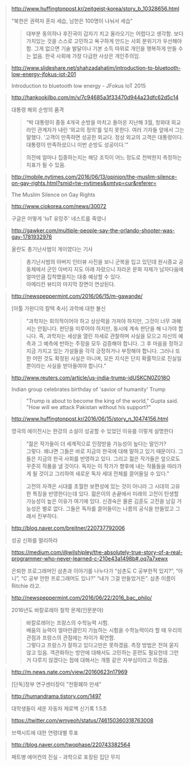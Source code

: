 > <http://www.huffingtonpost.kr/zeitgeist-korea/story_b_10328656.html>
>
> "북한은 권력자 혼자 세습, 남한은 100명이 나눠서 세습"
>
> > 대부분 동의하나 후진국이 갑자기 치고 올라오기는 어렵다고 생각함. 보다 가치있는 것을 스스로 고민하고 욕구하게 만드는 사회 분위기가 우선해야 함. 그게 없으면 기술 발달이나 기본 소득 따위로 개인을 행복하게 만들 수는 없음. 한국 사회에 가장 다급한 사상은 개인주의임. 

> <http://www.slideshare.net/shahzadahatim/introduction-to-bluetooth-low-energy-jfokus-iot-201>
>
> Introduction to bluetooth low energy - JFokus IoT 2015

> <http://hankookilbo.com/m/v/7c94685a3f33470d944a23dfc62d5c14>
>
> 대통령 해외 순방의 품격
>
> > “박 대통령이 중동 4개국 순방을 마치고 돌아온 지난해 3월, 청와대 외교라인 관계자가 내린 ‘외교의 정의’를 잊지 못한다. 여러 기자들 앞에서 그는 말했다. '고객이 만족하면 성공한 외교다. 정상 외교의 고객은 대통령이다. 대통령이 만족하셨으니 이번 순방도 성공이다.'"
> >
> > 의전에 얼마나 집중하는지는 해당 조직이 어느 정도로 천박한지 측정하는 지표가 될 수 있음.

> <http://mobile.nytimes.com/2016/06/13/opinion/the-muslim-silence-on-gay-rights.html?smid=tw-nytimes&smtyp=cur&referer=>
>
> The Muslim Silence on Gay Rights

> <http://www.ciokorea.com/news/30072>
>
> 구글은 어떻게 'IoT 유망주' 네스트를 죽였나

> <http://gawker.com/multiple-people-say-the-orlando-shooter-was-gay-1781932976>
>
> 올란도 총기난사범이 게이였다는 기사
>
> > 총기난사범의 아버지 인터뷰 사진을 보니 군복을 입고 있던데 원시종교 공동체에서 군인 아버지 지도 아래 자랐으니 자라온 문화 자체가 남자다움에 얼마만큼 집착했을지는 대충 예상할 수 있다.  
> > 아메리칸 뷰티의 마지막 장면이 연상된다.

> <http://newspeppermint.com/2016/06/15/m-gawande/>
>
> [아툴 가완디의 칼텍 축사] 과학에 대한 불신
>
> > "과학자는 회의적이어야 하고 상상력을 가져야 하지만, 그것이 너무 과해서는 안됩니다. 판단을 미루어야 하지만, 동시에 계속 판단을 해 나가야 합니다. 즉, 과학자는 세상을 열린 자세로 관찰하며 사실을 모으고 자신의 예측과 그 예측에 반하는 주장을 모두 검증해야 합니다. 그 후 마음을 정하고 지금 가지고 있는 가설들을 각각 긍정하거나 부정해야 합니다. 그러나 또한 어떤 것도 확정된 사실은 아니며, 모든 지식은 단지 확률적으로 진실일 뿐이라는 사실을 받아들여야 합니다."

> <http://www.reuters.com/article/us-india-trump-idUSKCN0Z018O>
>
> Indian group celebrates birthday of 'savior of humanity' Trump
>
> > "Trump is about to become the king of the world," Gupta said. "How will we attack Pakistan without his support?"

> <http://www.huffingtonpost.kr/2016/06/15/story_n_10474156.html>
>
> 영국의 에이전시는 한강의 소설이 성공할 수 있었던 이유를 이렇게 설명한다
>
> > “젊은 작가들이 더 세계적으로 인정받을 가능성이 높다는 말인가?  
> > 그렇다. 왜냐면 그들은 바로 지금의 한국에 대해 말하고 있기 때문이다. 그들은 지금의 한국 사회를 반영하고 있다. 그리고 젊은 작가들은 앞으로도 꾸준히 작품을 낼 것이다. 독자는 이 작가가 향후에 내는 작품들을 따라가게 될 것이고 그리하여 새로운 독자 세대 전체를 끌어들일 수 있다."
> >
> > 고전의 자격은 시대를 초월한 보편성에 있는 것이 아니라 그 시대의 고유한 특징을 반영한다는데 있다. 젊은이의 손끝에서 미래의 고전이 탄생할 가능성이 높은 이유가 여기에 있다. 신경숙은 물론 김훈도 고전을 남길 가능성은 별로 없다. 그들은 독자를 끌어들이는 나름의 공식을 만들었고 그래서 진부하다.

> <http://blog.naver.com/breitner/220737792006>
>
> 성공 신화를 멀리하라

> <https://medium.com/@wilshipley/the-absolutely-true-story-of-a-real-programmer-who-never-learned-c-210e43a1498b#.oq7a7xewx>
>
> 은퇴한 프로그래머인 삼촌과 이야기를 나누다가 “삼촌도 C 공부한적 있지?”, “아니”, “C 공부 안한 프로그래머도 있나?” “내가 그걸 만들었거든”. 삼촌 이름이 Ritchie 라고.

> <http://newspeppermint.com/2016/06/22/2016_bac_philo/>
>
> 2016년도 바칼로레아 철학 문제(인문분야)
>
> > 바칼로레아는 프랑스의 수학능력 시험.  
> > 배움의 능력이 얼마만큼인지 가늠하는 시험을 수학능력이라 할 때 우리의 관점과 프랑스의 관점에는 차이가 확연함.  
> > 그렇다고 프랑스가 잘하고 있다고만은 못하겠음. 측정 방법은 전혀 묻지 않고 있음. 객관화하는 방안에 대해서도 고민하는 훈련도 필요한데 그런 거 다루지 않겠다는 점에 대해서는 개똥 같은 자부심이라고 하겠음.

> <http://m.news.nate.com/view/20160623n17969>
>
> [단독]정부 연구센터장이 "천황폐하 만세"

> <http://humandrama.tistory.com/1497>
>
> 대학생들이 세운 자동차 제로백 신기록 1.5초

> <https://twitter.com/wmyeoh/status/746150360318763008>
>
> 브랙시트에 대한 연령대별 투표

> <http://blog.naver.com/twophase/220743382564>
>
> 페트병 에어컨의 진실 - 과학으로 포장된 집단 무지